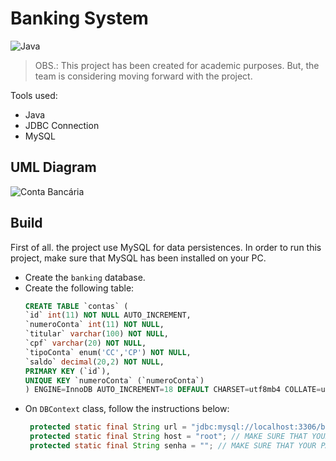 # Banking System

![Java](https://img.shields.io/badge/java-%23ED8B00.svg?style=for-the-badge&logo=openjdk&logoColor=white)

> OBS.: This project has been created for academic purposes. But, the team is considering moving forward with the project.


Tools used:

- Java
- JDBC Connection
- MySQL


## UML Diagram
![Conta Bancária](https://github.com/gustavops02/bank-prototype-java/assets/87784023/0e7dbeb6-55af-4275-96ab-b2376c439cf3)

## Build

First of all. the project use MySQL for data persistences. In order to run this project, make sure that MySQL has been installed on your PC.

- Create the `banking` database.
- Create the following table:
  ```sql
  CREATE TABLE `contas` (
  `id` int(11) NOT NULL AUTO_INCREMENT,
  `numeroConta` int(11) NOT NULL,
  `titular` varchar(100) NOT NULL,
  `cpf` varchar(20) NOT NULL,
  `tipoConta` enum('CC','CP') NOT NULL,
  `saldo` decimal(20,2) NOT NULL,
  PRIMARY KEY (`id`),
  UNIQUE KEY `numeroConta` (`numeroConta`)
  ) ENGINE=InnoDB AUTO_INCREMENT=18 DEFAULT CHARSET=utf8mb4 COLLATE=utf8mb4_unicode_ci
  ```
- On `DBContext` class, follow the instructions below:
   ```java
    protected static final String url = "jdbc:mysql://localhost:3306/banking";
    protected static final String host = "root"; // MAKE SURE THAT YOUR USERNAME WILL BE EQUAL THIS CONSTANT
    protected static final String senha = ""; // MAKE SURE THAT YOUR PASSWORD WILL BE EQUAL THIS CONSTANT
   ``` 
